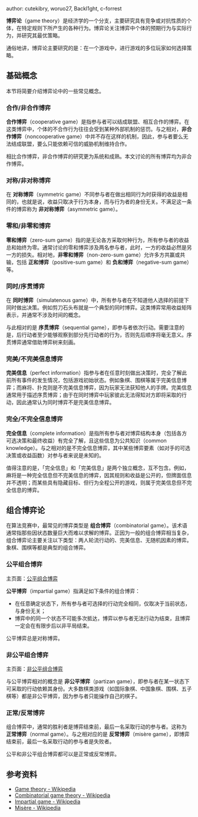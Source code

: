 author: cutekibry, woruo27, Backl1ght, c-forrest

**博弈论**（game theory）是经济学的一个分支，主要研究具有竞争或对抗性质的个体，在特定规则下所产生的各种行为。博弈论关注博弈中个体的预期行为与实际行为，并研究其最优策略。

通俗地讲，博弈论主要研究的是：在一个游戏中，进行游戏的多位玩家如何选择策略。

## 基础概念

本节将简要介绍博弈论中的一些常见概念。

### 合作/非合作博弈

**合作博弈**（cooperative game）是指参与者可以结成联盟、相互合作的博弈。在这类博弈中，个体的不合作行为往往会受到某种外部机制的惩罚。与之相对，**非合作博弈**（noncooperative game）中并不存在这样的机制，因此，参与者要么无法结成联盟，要么只能依赖可信的威胁机制维持合作。

相比合作博弈，非合作博弈的研究更为系统和成熟。本文讨论的所有博弈均为非合作博弈。

### 对称/非对称博弈

在 **对称博弈**（symmetric game）不同参与者在做出相同行为时获得的收益是相同的，也就是说，收益只取决于行为本身，而与行为者的身份无关。不满足这一条件的博弈称为 **非对称博弈**（asymmetric game）。

### 零和/非零和博弈

**零和博弈**（zero-sum game）指的是无论各方采取何种行为，所有参与者的收益总和始终为零。通常讨论的零和博弈涉及两名参与者，此时，一方的收益必然是另一方的损失。相对地，**非零和博弈**（non-zero-sum game）允许多方共赢或共输，包括 **正和博弈**（positive-sum game）和 **负和博弈**（negative-sum game）等。

### 同时/序贯博弈

在 **同时博弈**（simulatenous game）中，所有参与者在不知道他人选择的前提下同时做出决策。例如剪刀石头布就是一个典型的同时博弈。这类博弈常用收益矩阵表示，并通常不涉及时间的概念。

与此相对的是 **序贯博弈**（sequential game），即参与者依次行动。需要注意的是，后行动者至少能够观察到部分先行动者的行为，否则先后顺序将毫无意义。序贯博弈通常借助博弈树来刻画。

### 完美/不完美信息博弈

**完美信息**（perfect information）指参与者在任意时刻做出决策时，完全了解此前所有事件的发生情况，包括游戏初始状态。例如象棋、围棋等属于完美信息博弈；而麻将、扑克则是不完美信息博弈，因为玩家无法获知他人的手牌。完美信息通常用于描述序贯博弈；由于在同时博弈中玩家彼此无法得知对方即将采取的行动，因此通常认为同时博弈不是完美信息博弈。

### 完全/不完全信息博弈

**完全信息**（complete information）是指所有参与者对博弈结构本身（包括各方可选决策和最终收益）有完全了解，且这些信息为公共知识（common knowledge）。与之相对的是不完全信息博弈，其中某些博弈要素（如对手的可选决策或收益函数）对参与者来说是未知的。

值得注意的是，「完全信息」和「完美信息」是两个独立概念，互不包含。例如，麻将是一种完全信息但不完美信息的博弈，因其规则和收益是公开的，但牌面信息并不透明；而某些具有隐藏目标、但行为全程公开的游戏，则属于完美信息但不完全信息的博弈。

## 组合博弈论

在算法竞赛中，最常见的博弈类型是 **组合博弈**（combinatorial game）。该术语通常指那些因状态数量巨大而难以求解的博弈。正因为一般的组合博弈相当复杂，组合博弈论主要关注以下类型：两人轮流行动的、完美信息、无随机因素的博弈。象棋、围棋等都是典型的组合博弈。

### 公平组合博弈

主页面：[公平组合博弈](./impartial-game.md)

**公平博弈**（impartial game）指满足如下条件的组合博弈：

-   在任意确定状态下，所有参与者可选择的行动完全相同，仅取决于当前状态，与身份无关；
-   博弈中的同一个状态不可能多次抵达，博弈以参与者无法行动为结束，且博弈一定会在有限步后以非平局结束。

公平博弈总是对称博弈。

### 非公平组合博弈

主页面：[非公平组合博弈](./partizan-game.md)

与公平博弈相对的概念是 **非公平博弈**（partizan game），即参与者在某一状态下可采取的行动依赖其身份。大多数棋类游戏（如国际象棋、中国象棋、围棋、五子棋等）都是非公平博弈，因为参与者只能操作自己的棋子。

### 正常/反常博弈

组合博弈中，通常的胜利者是博弈结束前，最后一名采取行动的参与者。这称为 **正常博弈**（normal game）。与之相对应的是 **反常博弈**（misère game），即博弈结束前，最后一名采取行动的参与者是失败者。

公平和非公平组合博弈都可以是正常或反常博弈。

## 参考资料

-   [Game theory - Wikipedia](https://en.wikipedia.org/wiki/Game_theory)
-   [Combinatorial game theory - Wikipedia](https://en.wikipedia.org/wiki/Combinatorial_game_theory)
-   [Impartial game - Wikipedia](https://en.wikipedia.org/wiki/Impartial_game)
-   [Misère - Wikipedia](https://en.wikipedia.org/wiki/Mis%C3%A8re)
